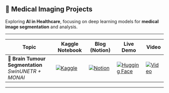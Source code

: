 ## 🎯 Medical Imaging Projects  

Exploring **AI in Healthcare**, focusing on deep learning models for **medical image segmentation** and analysis.  

---

| **Topic** | Kaggle Notebook | Blog (Notion) | Live Demo | Video |
|--------------|-------------------|------------------|--------------|----------|
| 🧠 **Brain Tumour Segmentation** <br/> *SwinUNETR + MONAI* | [![Kaggle](https://img.shields.io/badge/Kaggle-Notebook-20BEFF?logo=kaggle&logoColor=white)](https://www.kaggle.com/code/bkhedi/brats-segmentation-with-swinunetr) | [![Notion](https://img.shields.io/badge/Notion-Blog-000000?logo=notion&logoColor=white)](https://www.notion.so/Brain-Tumour-Segmentation-Swin-UNETR-1b9974e2543b8094a8bec1630cab860c?pvs=21) | [![Hugging Face](https://img.shields.io/badge/Live-Demo-orange?logo=huggingface&logoColor=white)](https://huggingface.co/spaces/Hedi-Bk/BRATS) | [![Video](https://img.shields.io/badge/Watch-Video-red?logo=youtube&logoColor=white)](https://drive.google.com/file/d/1C6-kxlSkMmb_IBg59EwQr5BywANjTz6H/view?usp=sharing) |

---
